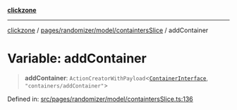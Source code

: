 [**clickzone**](../../../../../README.md)

***

[clickzone](../../../../../README.md) / [pages/randomizer/model/containtersSlice](../README.md) / addContainer

# Variable: addContainer

> **addContainer**: `ActionCreatorWithPayload`\<[`ContainerInterface`](../../../../../shared/types/interfaces/ContainerInterface.md), `"containers/addContainer"`\>

Defined in: [src/pages/randomizer/model/containtersSlice.ts:136](https://github.com/MaximBri/ClickZone/blob/20f3f0d061a7c50a96ed5bba64acbc325a456072/client/src/pages/randomizer/model/containtersSlice.ts#L136)
